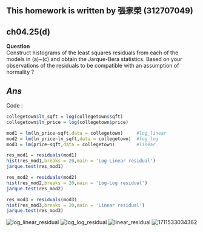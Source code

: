 
## This homework is written by 張家榮 (312707049)

## ch04.25(d)

**Question** \
Construct histograms of the least squares residuals from each of the models in (a)~(c) and obtain the Jarque-Bera statistics. Based on your observations of the residuals to be compatible with an assumption of normality ?

## *Ans* 

Code : 

``` r
collegetown$ln_sqft = log(collegetown$sqft)
collegetown$ln_price = log(collegetown$price)

mod1 = lm(ln_price~sqft,data = collegetown)     #log_linear
mod2 = lm(ln_price~ln_sqft,data = collegetown)  #log_log
mod3 = lm(price~sqft,data = collegetown)        #linear

res_mod1 = residuals(mod1)
hist(res_mod1,breaks = 20,main = 'Log-Linear residual')
jarque.test(res_mod1)

res_mod2 = residuals(mod2)
hist(res_mod2,breaks = 20,main = 'Log-Log residual')
jarque.test(res_mod2)

res_mod3 = residuals(mod3)
hist(res_mod3,breaks = 20,main = 'Linear residual')
jarque.test(res_mod3)

```

![log_linear_residual](https://github.com/HWTeng-Course/202402-Financial-Econometrics/assets/161788384/36ee8230-b26b-4e83-97e8-105b63cdfb65)
![log_log_residual](https://github.com/HWTeng-Course/202402-Financial-Econometrics/assets/161788384/0aaa9c04-807d-43dc-b6f0-cbe4645fde7c)
![linear_residual](https://github.com/HWTeng-Course/202402-Financial-Econometrics/assets/161788384/33007d62-c57e-45bc-8c0c-3dcd93c835e6)
![1711533034362](https://github.com/HWTeng-Course/202402-Financial-Econometrics/assets/161788384/8f70fe19-131c-4c20-a2e8-3e13714d3876)


